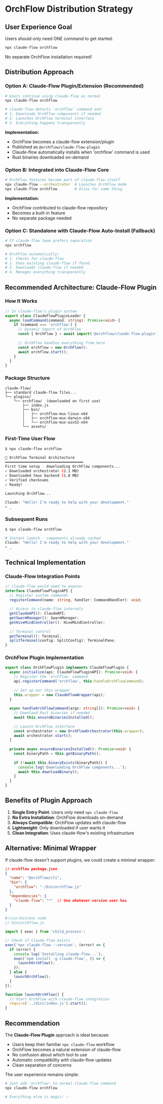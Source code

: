# OrchFlow Distribution Strategy

## User Experience Goal

Users should only need ONE command to get started:
```bash
npx claude-flow orchflow
```

No separate OrchFlow installation required!

## Distribution Approach

### Option A: Claude-Flow Plugin/Extension (Recommended)
```bash
# Users continue using claude-flow as normal
npx claude-flow orchflow

# claude-flow detects 'orchflow' command and:
# 1. Downloads OrchFlow components if needed
# 2. Launches OrchFlow terminal interface
# 3. Everything happens transparently
```

**Implementation:**
- OrchFlow becomes a claude-flow extension/plugin
- Published as `@orchflow/claude-flow-plugin`
- Claude-flow automatically installs when 'orchflow' command is used
- Rust binaries downloaded on-demand

### Option B: Integrated into Claude-Flow Core
```bash
# OrchFlow features become part of claude-flow itself
npx claude-flow --orchestrator  # Launches OrchFlow mode
npx claude-flow orchflow        # Alias for same thing
```

**Implementation:**
- OrchFlow contributed to claude-flow repository
- Becomes a built-in feature
- No separate package needed

### Option C: Standalone with Claude-Flow Auto-Install (Fallback)
```bash
# If claude-flow team prefers separation
npx orchflow

# OrchFlow automatically:
# 1. Checks for claude-flow
# 2. Uses existing claude-flow if found
# 3. Downloads claude-flow if needed
# 4. Manages everything transparently
```

## Recommended Architecture: Claude-Flow Plugin

### How It Works

```typescript
// In claude-flow's plugin system
export class ClaudeFlowPluginLoader {
  async loadCommand(command: string): Promise<void> {
    if (command === 'orchflow') {
      // Dynamic import of OrchFlow
      const { OrchFlow } = await import('@orchflow/claude-flow-plugin');
      
      // OrchFlow handles everything from here
      const orchflow = new OrchFlow();
      await orchflow.start();
    }
  }
}
```

### Package Structure
```
claude-flow/
├── standard claude-flow files...
└── plugins/
    └── orchflow/  (downloaded on first use)
        ├── index.js
        ├── bin/
        │   ├── orchflow-mux-linux-x64
        │   ├── orchflow-mux-darwin-x64
        │   └── orchflow-mux-win32-x64
        └── assets/
```

### First-Time User Flow
```bash
$ npx claude-flow orchflow

🎯 OrchFlow Terminal Architecture
━━━━━━━━━━━━━━━━━━━━━━━━━━━━━━━━━━━━
First time setup - downloading OrchFlow components...
✓ Downloaded orchestrator (2.1 MB)
✓ Downloaded tmux backend (1.8 MB)
✓ Verified checksums
✓ Ready!

Launching OrchFlow...

Claude: "Hello! I'm ready to help with your development."
> _
```

### Subsequent Runs
```bash
$ npx claude-flow orchflow

# Instant launch - components already cached
Claude: "Hello! I'm ready to help with your development."
> _
```

## Technical Implementation

### Claude-Flow Integration Points

```typescript
// claude-flow would need to expose:
interface ClaudeFlowPluginAPI {
  // Register custom commands
  registerCommand(name: string, handler: CommandHandler): void;
  
  // Access to claude-flow internals
  getClaudeAPI(): ClaudeAPI;
  getSwarmManager(): SwarmManager;
  getHiveMindController(): HiveMindController;
  
  // Terminal control
  getTerminal(): Terminal;
  splitTerminal(config: SplitConfig): TerminalPane;
}
```

### OrchFlow Plugin Implementation

```typescript
export class OrchFlowPlugin implements ClaudeFlowPlugin {
  async initialize(api: ClaudeFlowPluginAPI): Promise<void> {
    // Register the 'orchflow' command
    api.registerCommand('orchflow', this.handleOrchFlowCommand);
    
    // Set up our thin wrapper
    this.wrapper = new ClaudeFlowWrapper(api);
  }
  
  async handleOrchFlowCommand(args: string[]): Promise<void> {
    // Download Rust binaries if needed
    await this.ensureBinariesInstalled();
    
    // Launch OrchFlow interface
    const orchestrator = new OrchFlowOrchestrator(this.wrapper);
    await orchestrator.start();
  }
  
  private async ensureBinariesInstalled(): Promise<void> {
    const binaryPath = this.getBinaryPath();
    
    if (!await this.binaryExists(binaryPath)) {
      console.log('Downloading OrchFlow components...');
      await this.downloadBinary();
    }
  }
}
```

## Benefits of Plugin Approach

1. **Single Entry Point**: Users only need `npx claude-flow`
2. **No Extra Installation**: OrchFlow downloads on-demand
3. **Always Compatible**: OrchFlow updates with claude-flow
4. **Lightweight**: Only downloaded if user wants it
5. **Clean Integration**: Uses claude-flow's existing infrastructure

## Alternative: Minimal Wrapper

If claude-flow doesn't support plugins, we could create a minimal wrapper:

```json
// orchflow package.json
{
  "name": "@orchflow/cli",
  "bin": {
    "orchflow": "./bin/orchflow.js"
  },
  "dependencies": {
    "claude-flow": "*"  // Use whatever version user has
  }
}
```

```javascript
#!/usr/bin/env node
// bin/orchflow.js

import { exec } from 'child_process';

// Check if claude-flow exists
exec('npx claude-flow --version', (error) => {
  if (error) {
    console.log('Installing claude-flow...');
    exec('npm install -g claude-flow', () => {
      launchOrchFlow();
    });
  } else {
    launchOrchFlow();
  }
});

function launchOrchFlow() {
  // Start OrchFlow with claude-flow integration
  require('../dist/index.js').start();
}
```

## Recommendation

The **Claude-Flow Plugin** approach is ideal because:
- Users keep their familiar `npx claude-flow` workflow
- OrchFlow becomes a natural extension of claude-flow
- No confusion about which tool to use
- Automatic compatibility with claude-flow updates
- Clean separation of concerns

The user experience remains simple:
```bash
# Just add 'orchflow' to normal claude-flow command
npx claude-flow orchflow

# Everything else is magic! ✨
```